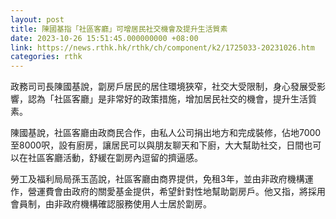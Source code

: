 ```yaml
---
layout: post
title: 陳國基指「社區客廳」可增居民社交機會及提升生活質素
date: 2023-10-26 15:51:45.000000000 +08:00
link: https://news.rthk.hk/rthk/ch/component/k2/1725033-20231026.htm
categories: rthk
---
```


政務司司長陳國基說，劏房戶居民的居住環境狹窄，社交大受限制，身心發展受影響，認為「社區客廳」是非常好的政策措施，增加居民社交的機會，提升生活質素。

陳國基說，社區客廳由政商民合作，由私人公司捐出地方和完成裝修，佔地7000至8000呎，設有廚房，讓居民可以與朋友聊天和下廚，大大幫助社交，日間也可以在社區客廳活動，舒緩在劏房內逗留的擠逼感。

勞工及福利局局孫玉菡說，社區客廳由商界提供，免租3年，並由非政府機構運作，營運費會由政府的關愛基金提供，希望針對性地幫助劏房戶。他又指，將採用會員制，由非政府機構確認服務使用人士居於劏房。
